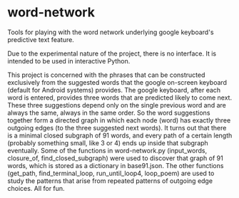 word-network
============

Tools for playing with the word network underlying google keyboard's predictive text feature.

Due to the experimental nature of the project, there is no interface. It is intended to be used in interactive Python.

This project is concerned with the phrases that can be constructed exclusively from the suggested words that the google on-screen keyboard (default for Android systems) provides. The google keyboard, after each word is entered, provides three words that are predicted likely to come next. These three suggestions depend only on the single previous word and are always the same, always in the same order. So the word suggestions together form a directed graph in which each node (word) has exactly three outgoing edges (to the three suggested next words). It turns out that there is a minimal closed subgraph of 91 words, and every path of a certain length (probably something small, like 3 or 4) ends up inside that subgraph eventually. Some of the functions in word-network.py (input_words, closure_of, find_closed_subgraph) were used to discover that graph of 91 words, which is stored as a dictionary in base91.json. The other functions (get_path, find_terminal_loop, run_until_loop4, loop_poem) are used to study the patterns that arise from repeated patterns of outgoing edge choices. All for fun.
